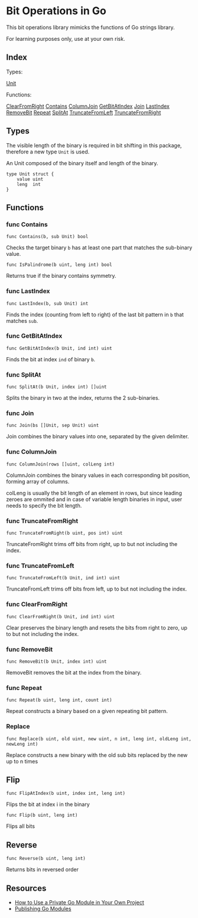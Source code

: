 # Bit Operations in Go

This bit operations library mimicks the functions of Go strings library.

For learning purposes only, use at your own risk.

## Index

Types:

[Unit](#types)

Functions:

[ClearFromRight](#func-clearfromright)
[Contains](#func-contains)
[ColumnJoin](#func-columnjoin)
[GetBitAtIndex](#func-getbitatindex)
[Join](#func-join)
[LastIndex](#func-lastindex)
[RemoveBit](#func-removebit)
[Repeat](#func-repeat)
[SplitAt](#func-splitat)
[TruncateFromLeft](#func-truncatefromleft)
[TruncateFromRight](#func-truncatefromright)

## Types

The visible length of the binary is required in bit shifting in this package, therefore a new type `Unit` is used.

An Unit composed of the binary itself and length of the binary.

```
type Unit struct {
	value uint
	leng  int
}
```

## Functions

### func Contains

`func Contains(b, sub Unit) bool`

Checks the target binary `b` has at least one part that matches the sub-binary value.

`func IsPalindrome(b uint, leng int) bool`

Returns true if the binary contains symmetry.

### func LastIndex

`func LastIndex(b, sub Unit) int`

Finds the index (counting from left to right) of the last bit pattern in `b` that matches `sub`.

### func GetBitAtIndex

`func GetBitAtIndex(b Unit, ind int) uint`

Finds the bit at index `ind` of binary `b`.

### func SplitAt

`func SplitAt(b Unit, index int) []uint`

Splits the binary in two at the index, returns the 2 sub-binaries.

### func Join

`func Join(bs []Unit, sep Unit) uint`

Join combines the binary values into one, separated by the given delimiter.

### func ColumnJoin

`func ColumnJoin(rows []uint, colLeng int)`

ColumnJoin combines the binary values in each corresponding bit position, forming array of columns.

colLeng is usually the bit length of an element in rows, but since leading zeroes are ommited and in case of variable length binaries in input, user needs to specify the bit length.

### func TruncateFromRight

`func TruncateFromRight(b uint, pos int) uint`

TruncateFromRight trims off bits from right, up to but not including the index.

### func TruncateFromLeft

`func TruncateFromLeft(b Unit, ind int) uint`

TruncateFromLeft trims off bits from left, up to but not including the index.

### func ClearFromRight

`func ClearFromRight(b Unit, ind int) uint`

Clear preserves the binary length and resets the bits from right to zero, up to but not including the index.

### func RemoveBit

`func RemoveBit(b Unit, index int) uint`

RemoveBit removes the bit at the index from the binary.

### func Repeat

`func Repeat(b uint, leng int, count int)`

Repeat constructs a binary based on a given repeating bit pattern.

### Replace

`func Replace(b uint, old uint, new uint, n int, leng int, oldLeng int, newLeng int)`

Replace constructs a new binary with the old sub bits replaced by the new up to n times

## Flip

`func FlipAtIndex(b uint, index int, leng int)`

Flips the bit at index i in the binary

`func Flip(b uint, leng int)`

Flips all bits

## Reverse

`func Reverse(b uint, leng int)`

Returns bits in reversed order

## Resources

- [How to Use a Private Go Module in Your Own Project](https://www.digitalocean.com/community/tutorials/how-to-use-a-private-go-module-in-your-own-project)
- [Publishing Go Modules](https://go.dev/blog/publishing-go-modules)
